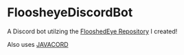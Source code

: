 # FloosheyeDiscordBot

A Discord bot utilzing the [FlooshedEye Repository](https://github.com/xiushak/FlooshedEyed) I
created! 

Also uses [JAVACORD](https://github.com/Javacord/Javacord) 